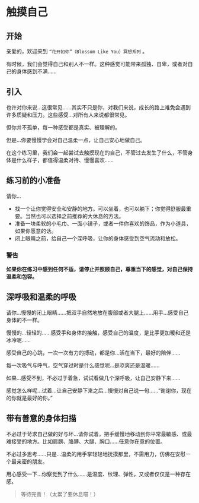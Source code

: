 # 触摸自己

## 开始

亲爱的，欢迎来到 `“花开如你”（Blossom Like You）冥想系列` 。

有时候，我们会觉得自己和别人不一样。这种感觉可能带来孤独、自卑，或者对自己的身体感到不满……

## 引入

也许对你来说…这很常见……其实不只是你，对我们来说，成长的路上难免会遇到许多质疑和压力。这些感受…对所有人来说都很常见。

但你并不孤单，每一种感受都是真实、被理解的。

但是…你要慢慢学会对自己温柔一点，让自己安心地做自己。

在这个练习里，我们会一起尝试去触摸现在的自己，不管过去发生了什么，不管身体是什么样子，都值得温柔对待、慢慢喜欢……

## 练习前的小准备

请你…

- 找一个让你觉得安全和安静的地方。可以坐着，也可以躺下；你觉得舒服最重要。当然也可以选择之前推荐的大休息的方法。
- 准备一块柔软的小毛巾、一面小镜子，或者一件你喜欢的饰品，作为小道具，如果你愿意的话。
- 闭上眼睛之前，给自己一个深呼吸，让你的身体感受到空气流动和放松。

### 警告

**如果你在练习中感到任何不适，请停止并照顾自己，尊重当下的感觉，对自己保持温柔和包容。**

## 深呼吸和温柔的呼吸

请你…慢慢的闭上眼睛……把双手自然地放在腹部或者大腿上……用手…感受自己身体的不一样。

慢慢的…轻轻的……感受手和身体的接触，感受自己的温度，是比手更加暖和还是冰冷呢……

感受自己的心跳，一次一次有力的搏动，都是你…活在当下，最好的陪伴……

每一次吸气与呼气，空气穿过时是什么感觉呢…是凉爽还是温暖……

如果…感受不到，不必过于着急，试试看做几个深呼吸，让自己安静下来……



感觉怎么样呢…试着…让自己安静下来之后…慢慢对自己说一句……“谢谢你，现在的你就是最好的你。”

## 带有善意的身体扫描

不必过于苛求自己做的好与坏…请你试着，把手缓慢地移动到你平常最敏感、或最难接受的地方。比如肩膀、胳膊、大腿、胸口……任意你在意的位置。

不必过多思考……只是…温柔的用手掌轻轻地抚摸那里，不需用力，仿佛在安慰一个最亲密的朋友。

用心感受一下…你察觉到了什么……是温度、纹理、弹性，又或者仅仅是一种存在感。

> 等待完善！（太累了要休息喵！）
